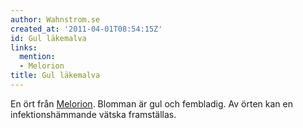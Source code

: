 ```yaml
---
author: Wahnstrom.se
created_at: '2011-04-01T08:54:15Z'
id: Gul läkemalva
links:
  mention:
  - Melorion
title: Gul läkemalva
---
```


En ört från [Melorion]. Blomman är gul och fembladig. Av örten kan en infektionshämmande vätska
framställas.

  [Melorion]: Melorion